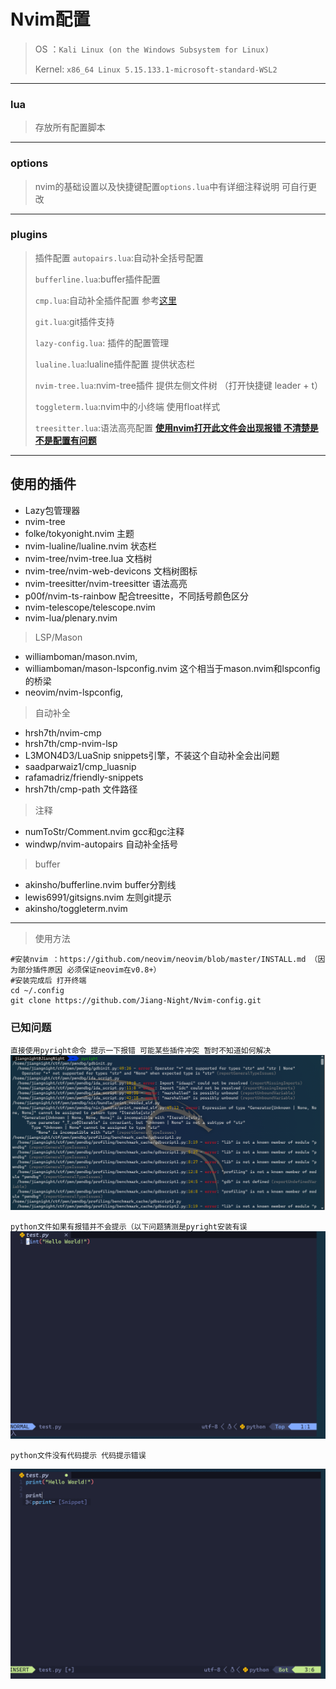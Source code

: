 # Nvim配置
> OS ：`Kali Linux (on the Windows Subsystem for Linux)`
> 
> Kernel: `x86_64 Linux 5.15.133.1-microsoft-standard-WSL2`
---

### lua
>存放所有配置脚本
---

### options
>nvim的基础设置以及快捷键配置`options.lua`中有详细注释说明 可自行更改
---

### plugins
> 插件配置
> `autopairs.lua`:自动补全括号配置
> 
> `bufferline.lua`:buffer插件配置
> 
> `cmp.lua`:自动补全插件配置 参考[这里](https://github.com/LunarVim/Neovim-from-scratch/blob/master/lua/user/cmp.lua)
>
> `git.lua`:git插件支持
>
> `lazy-config.lua`: 插件的配置管理
>
> `lualine.lua`:lualine插件配置 提供状态栏
>
> `nvim-tree.lua`:nvim-tree插件 提供左侧文件树 （打开快捷键 leader + t）
>
>`toggleterm.lua`:nvim中的小终端 使用float样式
>
> `treesitter.lua`:语法高亮配置 **[使用nvim打开此文件会出现报错 不清楚是不是配置有问题](https://github.com/Jiang-Night/Nvim-config/blob/main/res/treesitter.png)**
---

## 使用的插件
  - Lazy包管理器
  - nvim-tree
  - folke/tokyonight.nvim 主题
  - nvim-lualine/lualine.nvim 状态栏
  - nvim-tree/nvim-tree.lua 文档树
  - nvim-tree/nvim-web-devicons 文档树图标  
  - nvim-treesitter/nvim-treesitter 语法高亮
  - p00f/nvim-ts-rainbow 配合treesitte，不同括号颜色区分
  - nvim-telescope/telescope.nvim
  - nvim-lua/plenary.nvim
> LSP/Mason
  - williamboman/mason.nvim,
  - williamboman/mason-lspconfig.nvim 这个相当于mason.nvim和lspconfig的桥梁
  - neovim/nvim-lspconfig,
> 自动补全
   - hrsh7th/nvim-cmp
   - hrsh7th/cmp-nvim-lsp
   - L3MON4D3/LuaSnip snippets引擎，不装这个自动补全会出问题
   - saadparwaiz1/cmp_luasnip
   - rafamadriz/friendly-snippets
   - hrsh7th/cmp-path 文件路径
> 注释
  - numToStr/Comment.nvim gcc和gc注释
  - windwp/nvim-autopairs 自动补全括号
> buffer
   - akinsho/bufferline.nvim buffer分割线
   - lewis6991/gitsigns.nvim 左则git提示
   -  akinsho/toggleterm.nvim
---
> 使用方法
```shell
#安装nvim ：https://github.com/neovim/neovim/blob/master/INSTALL.md （因为部分插件原因 必须保证neovim在v0.8+）
#安装完成后 打开终端
cd ~/.config
git clone https://github.com/Jiang-Night/Nvim-config.git

```


### 已知问题
 `直接使用pyright命令 提示一下报错 可能某些插件冲突 暂时不知道如何解决`
![image](https://github.com/Jiang-Night/Nvim-config/blob/eeae6d1b3fafff96e30f3a21675a9c88a6fac94d/res/pyright.png)

`python文件如果有报错并不会提示（以下问题猜测是pyright安装有误`
![image](https://github.com/Jiang-Night/Nvim-config/blob/eeae6d1b3fafff96e30f3a21675a9c88a6fac94d/res/python_not_error.png)

`python文件没有代码提示 代码提示错误`

![image](https://github.com/Jiang-Night/Nvim-config/blob/eeae6d1b3fafff96e30f3a21675a9c88a6fac94d/res/python_not_cmp.png)


